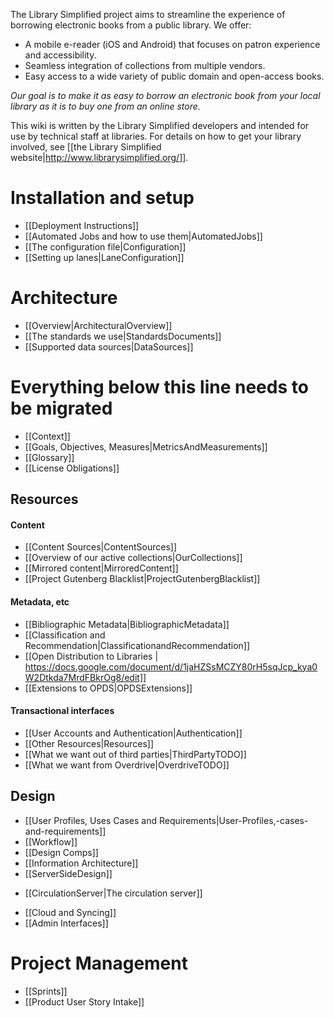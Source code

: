 The Library Simplified project aims to streamline the experience of borrowing electronic books from a public library. We offer:

* A mobile e-reader (iOS and Android) that focuses on patron experience and accessibility.
* Seamless integration of collections from multiple vendors.
* Easy access to a wide variety of public domain and open-access books.

*Our goal is to make it as easy to borrow an electronic book from your local library as it is to buy one from an online store.*

This wiki is written by the Library Simplified developers and intended for use by technical staff at libraries. For details on how to get your library involved, see [[the Library Simplified website|http://www.librarysimplified.org/]].

# Installation and setup

* [[Deployment Instructions]]
* [[Automated Jobs and how to use them|AutomatedJobs]]
* [[The configuration file|Configuration]]
* [[Setting up lanes|LaneConfiguration]]

# Architecture

* [[Overview|ArchitecturalOverview]]
* [[The standards we use|StandardsDocuments]]
* [[Supported data sources|DataSources]]

# Everything below this line needs to be migrated

* [[Context]]
* [[Goals, Objectives, Measures|MetricsAndMeasurements]]
* [[Glossary]]
* [[License Obligations]]

## Resources
#### Content
* [[Content Sources|ContentSources]]
* [[Overview of our active collections|OurCollections]]
* [[Mirrored content|MirroredContent]]
* [[Project Gutenberg Blacklist|ProjectGutenbergBlacklist]]

#### Metadata, etc
* [[Bibliographic Metadata|BibliographicMetadata]]
* [[Classification and Recommendation|ClassificationandRecommendation]]
* [[Open Distribution to Libraries | https://docs.google.com/document/d/1jaHZSsMCZY80rH5sqJcp_kya0W2Dtkda7MrdFBkrOg8/edit]]
* [[Extensions to OPDS|OPDSExtensions]]

#### Transactional interfaces
* [[User Accounts and Authentication|Authentication]]
* [[Other Resources|Resources]]
* [[What we want out of third parties|ThirdPartyTODO]]
* [[What we want from Overdrive|OverdriveTODO]]

## Design
* [[User Profiles, Uses Cases and Requirements|User-Profiles,-cases-and-requirements]]
* [[Workflow]]
* [[Design Comps]]
* [[Information Architecture]]
* [[ServerSideDesign]]
 - [[CirculationServer|The circulation server]]
* [[Cloud and Syncing]]
* [[Admin Interfaces]]

# Project Management
* [[Sprints]]
* [[Product User Story Intake]]
